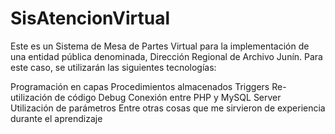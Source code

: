 # SisAtencionVirtual

Este es un Sistema de Mesa de Partes Virtual para la implementación de una entidad pública denominada, Dirección Regional de Archivo Junín. Para este caso, se utilizarán las siguientes tecnologías:

Programación en capas
Procedimientos almacenados
Triggers
Re-utilización de código
Debug
Conexión entre PHP y MySQL Server
Utilización de parámetros
Entre otras cosas que me sirvieron de experiencia durante el aprendizaje
